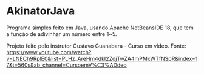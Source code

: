 # AkinatorJava

Programa simples feito em Java, usando Apache NetBeansIDE 18, que tem a função de adivinhar um número entre 1~5.

Projeto feito pelo instrutor Gustavo Guanabara - Curso em vídeo.
Fonte: https://www.youtube.com/watch?v=LNECh9RplE0&list=PLHz_AreHm4dkI2ZdjTwZA4mPMxWTfNSpR&index=17&t=560s&ab_channel=CursoemV%C3%ADdeo
